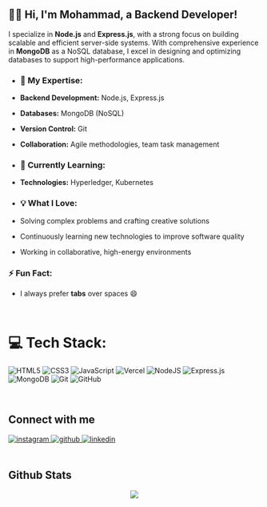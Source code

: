## 👨‍💻 Hi, I'm Mohammad, a Backend Developer!

I specialize in **Node.js** and **Express.js**, with a strong focus on building scalable and efficient server-side systems. With comprehensive experience in **MongoDB** as a NoSQL database, I excel in designing and optimizing databases to support high-performance applications.</div>  
  

- ### 🚀 My Expertise:
- **Backend Development:** Node.js, Express.js
- **Databases:** MongoDB (NoSQL)
- **Version Control:** Git
- **Collaboration:** Agile methodologies, team task management  
  

- ### 🌱 Currently Learning:
- **Technologies:** Hyperledger, Kubernetes  
  

- ### 💡 What I Love:
- Solving complex problems and crafting creative solutions
- Continuously learning new technologies to improve software quality
- Working in collaborative, high-energy environments  
  
### ⚡ Fun Fact:
- I always prefer **tabs** over spaces 😄  
  

<br/>  


# 💻 Tech Stack:
![HTML5](https://img.shields.io/badge/html5-%23E34F26.svg?style=for-the-badge&logo=html5&logoColor=white) ![CSS3](https://img.shields.io/badge/css3-%231572B6.svg?style=for-the-badge&logo=css3&logoColor=white) ![JavaScript](https://img.shields.io/badge/javascript-%23323330.svg?style=for-the-badge&logo=javascript&logoColor=%23F7DF1E) ![Vercel](https://img.shields.io/badge/vercel-%23000000.svg?style=for-the-badge&logo=vercel&logoColor=white) ![NodeJS](https://img.shields.io/badge/node.js-6DA55F?style=for-the-badge&logo=node.js&logoColor=white) ![Express.js](https://img.shields.io/badge/express.js-%23404d59.svg?style=for-the-badge&logo=express&logoColor=%2361DAFB) ![MongoDB](https://img.shields.io/badge/MongoDB-%234ea94b.svg?style=for-the-badge&logo=mongodb&logoColor=white) ![Git](https://img.shields.io/badge/git-%23F05033.svg?style=for-the-badge&logo=git&logoColor=white) ![GitHub](https://img.shields.io/badge/github-%23121011.svg?style=for-the-badge&logo=github&logoColor=white)


<br/>  


## Connect with me  
<div >
<a href="https://instagram.com/iamrishavanand" target="_blank">
<img src=https://img.shields.io/badge/instagram-%23000000.svg?&style=for-the-badge&logo=instagram&logoColor=white alt=instagram style="margin-bottom: 5px;" />
</a>
<a href="https://github.com/mohammadkh24" target="_blank">
<img src=https://img.shields.io/badge/github-%2324292e.svg?&style=for-the-badge&logo=github&logoColor=white alt=github style="margin-bottom: 5px;" />
</a>
<a href="https://linkedin.com/in/https://www.linkedin.com/in/mohammad-khataei" target="_blank">
<img src=https://img.shields.io/badge/linkedin-%231E77B5.svg?&style=for-the-badge&logo=linkedin&logoColor=white alt=linkedin style="margin-bottom: 5px;" />
</a>  
</div>  
  

<br/>  


## Github Stats  
<div align="center"><img src="https://github-readme-stats.vercel.app/api?username=mohammadkh24&show_icons=true&count_private=true&hide_border=true" align="center" /></div>  

<br/>  


<br/>  

  

<br/>  


<br />
